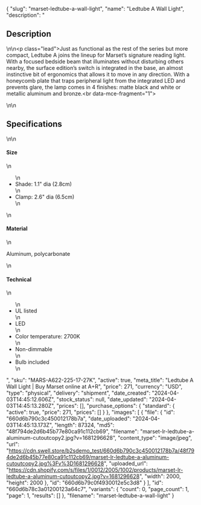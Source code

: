 {
  "slug": "marset-ledtube-a-wall-light",
  "name": "Ledtube A Wall Light",
  "description": "<h2>Description</h2>\n<!-- split -->\n<p class=\"lead\">Just as functional as the rest of the series but more compact, Ledtube A joins the lineup for Marset’s signature reading light. With a focused bedside beam that illuminates without disturbing others nearby, the surface edition’s switch is integrated in the base, an almost instinctive bit of ergonomics that allows it to move in any direction. With a honeycomb plate that traps peripheral light from the integrated LED and prevents glare, the lamp comes in 4 finishes: matte black and white or metallic aluminum and bronze.<br data-mce-fragment=\"1\"></p>\n<!-- split -->\n<h2>Specifications</h2>\n<!-- split -->\n<h4>Size</h4>\n<ul>\n<li>Shade: 1.1\" dia (2.8cm)</li>\n<li>Clamp: 2.6\" dia (6.5cm)</li>\n</ul>\n<h4>Material</h4>\n<p>Aluminum, polycarbonate</p>\n<h4>Technical</h4>\n<ul>\n<li>UL listed</li>\n<li>LED</li>\n<li>Color temperature: 2700K</li>\n<li>Non-dimmable</li>\n<li>Bulb included</li>\n</ul>",
  "sku": "MARS-A622-225-17-27K",
  "active": true,
  "meta_title": "Ledtube A Wall Light | Buy Marset online at A+R",
  "price": 271,
  "currency": "USD",
  "type": "physical",
  "delivery": "shipment",
  "date_created": "2024-04-03T14:45:12.606Z",
  "stock_status": null,
  "date_updated": "2024-04-03T14:45:13.280Z",
  "prices": [],
  "purchase_options": {
    "standard": {
      "active": true,
      "price": 271,
      "prices": []
    }
  },
  "images": [
    {
      "file": {
        "id": "660d6b790c3c450012178b7a",
        "date_uploaded": "2024-04-03T14:45:13.173Z",
        "length": 87324,
        "md5": "48f794de2d6b45b77e80ca91c112cb69",
        "filename": "marset-lr-ledtube-a-aluminum-cutoutcopy2.jpg?v=1681296628",
        "content_type": "image/jpeg",
        "url": "https://cdn.swell.store/b2sdemo_test/660d6b790c3c450012178b7a/48f794de2d6b45b77e80ca91c112cb69/marset-lr-ledtube-a-aluminum-cutoutcopy2.jpg%3Fv%3D1681296628",
        "uploaded_url": "https://cdn.shopify.com/s/files/1/0012/2005/1002/products/marset-lr-ledtube-a-aluminum-cutoutcopy2.jpg?v=1681296628",
        "width": 2000,
        "height": 2000
      },
      "id": "660d6b79c0f4930012e5c3d8"
    }
  ],
  "id": "660d6b78c3a01200123a64c7",
  "variants": {
    "count": 0,
    "page_count": 1,
    "page": 1,
    "results": []
  },
  "filename": "marset-ledtube-a-wall-light"
}